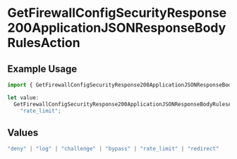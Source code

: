 # GetFirewallConfigSecurityResponse200ApplicationJSONResponseBodyRulesAction

## Example Usage

```typescript
import { GetFirewallConfigSecurityResponse200ApplicationJSONResponseBodyRulesAction } from "@vercel/sdk/models/operations/getfirewallconfig.js";

let value:
  GetFirewallConfigSecurityResponse200ApplicationJSONResponseBodyRulesAction =
    "rate_limit";
```

## Values

```typescript
"deny" | "log" | "challenge" | "bypass" | "rate_limit" | "redirect"
```